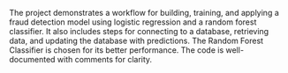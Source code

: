 The project demonstrates a workflow for building, training, and applying a fraud detection model using logistic regression and a random forest classifier. 
It also includes steps for connecting to a database, retrieving data, and updating the database with predictions. 
The Random Forest Classifier is chosen for its better performance. The code is well-documented with comments for clarity.
